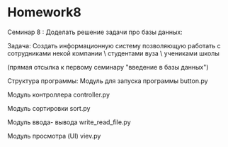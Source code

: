 # Homework8


Семинар 8 :
Доделать решение задачи про базы данных:

Задача: Создать информационную систему позволяющую работать с сотрудниками некой компании \ студентами вуза \ учениками школы

(прямая отсылка к первому семинару "введение в базы данных")

Структура программы: Модуль для запуска программы button.py

Модуль контроллера controller.py

Модуль сортировки sort.py

Модуль ввода- вывода write_read_file.py

Модуль просмотра (UI) viev.py
